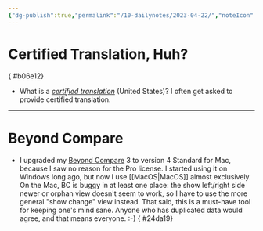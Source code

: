 ```yaml
---
{"dg-publish":true,"permalink":"/10-dailynotes/2023-04-22/","noteIcon":"2","created":"","updated":""}
---
```


# Certified Translation, Huh?
{ #b06e12}


- What is a *[certified translation](https://www.atanet.org/client-assistance/what-is-a-certified-translation/)* (United States)?
I often get asked to provide certified translation.

---
# Beyond Compare
- I upgraded my [Beyond Compare](https://www.scootersoftware.com/index.php) 3 to version 4 Standard for Mac, because I saw no reason for the Pro license. I started using it on Windows long ago, but now I use [[MacOS\|MacOS]] almost exclusively. On the Mac, BC is buggy in at least one place: the show left/right side newer or orphan view doesn't seem to work, so I have to use the more general "show change" view instead. That said, this is a must-have tool for keeping one's mind sane. Anyone who has duplicated data would agree, and that means everyone. :-)
{ #24da19}

